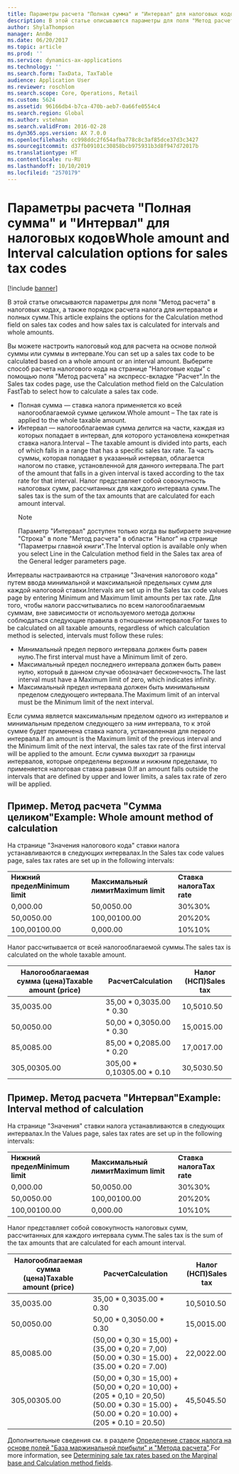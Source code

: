 ```yaml
---
title: Параметры расчета "Полная сумма" и "Интервал" для налоговых кодов
description: В этой статье описываются параметры для поля "Метод расчета" в налоговых кодах, а также порядок расчета налога для интервалов и полных сумм.
author: ShylaThompson
manager: AnnBe
ms.date: 06/20/2017
ms.topic: article
ms.prod: ''
ms.service: dynamics-ax-applications
ms.technology: ''
ms.search.form: TaxData, TaxTable
audience: Application User
ms.reviewer: roschlom
ms.search.scope: Core, Operations, Retail
ms.custom: 5624
ms.assetid: 96166db4-b7ca-470b-aeb7-0a66fe0554c4
ms.search.region: Global
ms.author: vstehman
ms.search.validFrom: 2016-02-28
ms.dyn365.ops.version: AX 7.0.0
ms.openlocfilehash: cc998ddc2f654afba778c8c3af85dce37d3c3427
ms.sourcegitcommit: d37fb09101c30858bcb975931b3d8f947d72017b
ms.translationtype: HT
ms.contentlocale: ru-RU
ms.lasthandoff: 10/10/2019
ms.locfileid: "2570179"
---
```

# <a name="whole-amount-and-interval-calculation-options-for-sales-tax-codes"></a><span data-ttu-id="09775-103">Параметры расчета "Полная сумма" и "Интервал" для налоговых кодов</span><span class="sxs-lookup"><span data-stu-id="09775-103">Whole amount and Interval calculation options for sales tax codes</span></span>

[!include [banner](../includes/banner.md)]

<span data-ttu-id="09775-104">В этой статье описываются параметры для поля "Метод расчета" в налоговых кодах, а также порядок расчета налога для интервалов и полных сумм.</span><span class="sxs-lookup"><span data-stu-id="09775-104">This article explains the options for the Calculation method field on sales tax codes and how sales tax is calculated for intervals and whole amounts.</span></span>

<span data-ttu-id="09775-105">Вы можете настроить налоговый код для расчета на основе полной суммы или суммы в интервале.</span><span class="sxs-lookup"><span data-stu-id="09775-105">You can set up a sales tax code to be calculated based on a whole amount or an interval amount.</span></span> <span data-ttu-id="09775-106">Выберите способ расчета налогового кода на странице "Налоговые коды" с помощью поля "Метод расчета" на экспресс-вкладке "Расчет".</span><span class="sxs-lookup"><span data-stu-id="09775-106">In the Sales tax codes page, use the Calculation method field on the Calculation FastTab to select how to calculate a sales tax code.</span></span>
- <span data-ttu-id="09775-107">Полная сумма — ставка налога применяется ко всей налогооблагаемой сумме целиком.</span><span class="sxs-lookup"><span data-stu-id="09775-107">Whole amount – The tax rate is applied to the whole taxable amount.</span></span>
- <span data-ttu-id="09775-108">Интервал — налогооблагаемая сумма делится на части, каждая из которых попадает в интервал, для которого установлена конкретная ставка налога.</span><span class="sxs-lookup"><span data-stu-id="09775-108">Interval – The taxable amount is divided into parts, each of which falls in a range that has a specific sales tax rate.</span></span> <span data-ttu-id="09775-109">Та часть суммы, которая попадает в указанный интервал, облагается налогом по ставке, установленной для данного интервала.</span><span class="sxs-lookup"><span data-stu-id="09775-109">The part of the amount that falls in a given interval is taxed according to the tax rate for that interval.</span></span> <span data-ttu-id="09775-110">Налог представляет собой совокупность налоговых сумм, рассчитанных для каждого интервала сумм.</span><span class="sxs-lookup"><span data-stu-id="09775-110">The sales tax is the sum of the tax amounts that are calculated for each amount interval.</span></span>
  > [!NOTE]                                                                                                                              
  > <span data-ttu-id="09775-111">Параметр "Интервал" доступен только когда вы выбираете значение "Строка" в поле "Метод расчета" в области "Налог" на странице "Параметры главной книги".</span><span class="sxs-lookup"><span data-stu-id="09775-111">The Interval option is available only when you select Line in the Calculation method field in the Sales tax area of the General ledger parameters page.</span></span> 

<span data-ttu-id="09775-112">Интервалы настраиваются на странице "Значения налогового кода" путем ввода минимальной и максимальной предельных сумм для каждой налоговой ставки.</span><span class="sxs-lookup"><span data-stu-id="09775-112">Intervals are set up in the Sales tax code values page by entering Minimum and Maximum limit amounts per tax rate.</span></span> <span data-ttu-id="09775-113">Для того, чтобы налоги рассчитывались по всем налогооблагаемым суммам, вне зависимости от используемого метода должны соблюдаться следующие правила в отношении интервалов:</span><span class="sxs-lookup"><span data-stu-id="09775-113">For taxes to be calculated on all taxable amounts, regardless of which calculation method is selected, intervals must follow these rules:</span></span>
-   <span data-ttu-id="09775-114">Минимальный предел первого интервала должен быть равен нулю.</span><span class="sxs-lookup"><span data-stu-id="09775-114">The first interval must have a Minimum limit of zero.</span></span>
-   <span data-ttu-id="09775-115">Максимальный предел последнего интервала должен быть равен нулю, который в данном случае обозначает бесконечность.</span><span class="sxs-lookup"><span data-stu-id="09775-115">The last interval must have a Maximum limit of zero, which indicates infinity.</span></span>
-   <span data-ttu-id="09775-116">Максимальный предел интервала должен быть минимальным пределом следующего интервала.</span><span class="sxs-lookup"><span data-stu-id="09775-116">The Maximum limit of an interval must be the Minimum limit of the next interval.</span></span>

<span data-ttu-id="09775-117">Если сумма является максимальным пределом одного из интервалов и минимальным пределом следующего за ним интервала, то к этой сумме будет применена ставка налога, установленная для первого интервала.</span><span class="sxs-lookup"><span data-stu-id="09775-117">If an amount is the Maximum limit of the previous interval and the Minimum limit of the next interval, the sales tax rate of the first interval will be applied to the amount.</span></span> <span data-ttu-id="09775-118">Если сумма выходит за границы интервалов, которые определены верхним и нижним пределами, то применяется налоговая ставка равная 0.</span><span class="sxs-lookup"><span data-stu-id="09775-118">If an amount falls outside the intervals that are defined by upper and lower limits, a sales tax rate of zero will be applied.</span></span>

## <a name="example-whole-amount-method-of-calculation"></a><span data-ttu-id="09775-119">Пример. Метод расчета "Сумма целиком"</span><span class="sxs-lookup"><span data-stu-id="09775-119">Example: Whole amount method of calculation</span></span>
<span data-ttu-id="09775-120">На странице "Значения налогового кода" ставки налога устанавливаются в следующих интервалах.</span><span class="sxs-lookup"><span data-stu-id="09775-120">In the Sales tax code values page, sales tax rates are set up in the following intervals:</span></span>

|                   |                   |              |
|-------------------|-------------------|--------------|
| <span data-ttu-id="09775-121">**Нижний предел**</span><span class="sxs-lookup"><span data-stu-id="09775-121">**Minimum limit**</span></span> | <span data-ttu-id="09775-122">**Максимальный лимит**</span><span class="sxs-lookup"><span data-stu-id="09775-122">**Maximum limit**</span></span> | <span data-ttu-id="09775-123">**Ставка налога**</span><span class="sxs-lookup"><span data-stu-id="09775-123">**Tax rate**</span></span> |
| <span data-ttu-id="09775-124">0,00</span><span class="sxs-lookup"><span data-stu-id="09775-124">0.00</span></span>              | <span data-ttu-id="09775-125">50,00</span><span class="sxs-lookup"><span data-stu-id="09775-125">50.00</span></span>             | <span data-ttu-id="09775-126">30%</span><span class="sxs-lookup"><span data-stu-id="09775-126">30%</span></span>          |
| <span data-ttu-id="09775-127">50,00</span><span class="sxs-lookup"><span data-stu-id="09775-127">50.00</span></span>             | <span data-ttu-id="09775-128">100,00</span><span class="sxs-lookup"><span data-stu-id="09775-128">100.00</span></span>            | <span data-ttu-id="09775-129">20%</span><span class="sxs-lookup"><span data-stu-id="09775-129">20%</span></span>          |
| <span data-ttu-id="09775-130">100,00</span><span class="sxs-lookup"><span data-stu-id="09775-130">100.00</span></span>            | <span data-ttu-id="09775-131">0,00</span><span class="sxs-lookup"><span data-stu-id="09775-131">0.00</span></span>              | <span data-ttu-id="09775-132">10%</span><span class="sxs-lookup"><span data-stu-id="09775-132">10%</span></span>          |

<span data-ttu-id="09775-133">Налог рассчитывается от всей налогооблагаемой суммы.</span><span class="sxs-lookup"><span data-stu-id="09775-133">The sales tax is calculated on the whole taxable amount.</span></span>

| <span data-ttu-id="09775-134">Налогооблагаемая сумма (цена)</span><span class="sxs-lookup"><span data-stu-id="09775-134">Taxable amount (price)</span></span> | <span data-ttu-id="09775-135">Расчет</span><span class="sxs-lookup"><span data-stu-id="09775-135">Calculation</span></span>    | <span data-ttu-id="09775-136">Налог (НСП)</span><span class="sxs-lookup"><span data-stu-id="09775-136">Sales tax</span></span> |
|------------------------|----------------|-----------|
| <span data-ttu-id="09775-137">35,00</span><span class="sxs-lookup"><span data-stu-id="09775-137">35.00</span></span>                  | <span data-ttu-id="09775-138">35,00 \* 0,30</span><span class="sxs-lookup"><span data-stu-id="09775-138">35.00 \* 0.30</span></span>  | <span data-ttu-id="09775-139">10,50</span><span class="sxs-lookup"><span data-stu-id="09775-139">10.50</span></span>     |
| <span data-ttu-id="09775-140">50,00</span><span class="sxs-lookup"><span data-stu-id="09775-140">50.00</span></span>                  | <span data-ttu-id="09775-141">50,00 \* 0,30</span><span class="sxs-lookup"><span data-stu-id="09775-141">50.00 \* 0.30</span></span>  | <span data-ttu-id="09775-142">15,00</span><span class="sxs-lookup"><span data-stu-id="09775-142">15.00</span></span>     |
| <span data-ttu-id="09775-143">85,00</span><span class="sxs-lookup"><span data-stu-id="09775-143">85.00</span></span>                  | <span data-ttu-id="09775-144">85,00 \* 0,20</span><span class="sxs-lookup"><span data-stu-id="09775-144">85.00 \* 0.20</span></span>  | <span data-ttu-id="09775-145">17,00</span><span class="sxs-lookup"><span data-stu-id="09775-145">17.00</span></span>     |
| <span data-ttu-id="09775-146">305,00</span><span class="sxs-lookup"><span data-stu-id="09775-146">305.00</span></span>                 | <span data-ttu-id="09775-147">305,00 \* 0,10</span><span class="sxs-lookup"><span data-stu-id="09775-147">305.00 \* 0.10</span></span> | <span data-ttu-id="09775-148">30,50</span><span class="sxs-lookup"><span data-stu-id="09775-148">30.50</span></span>     |

## <a name="example-interval-method-of-calculation"></a><span data-ttu-id="09775-149">Пример. Метод расчета "Интервал"</span><span class="sxs-lookup"><span data-stu-id="09775-149">Example: Interval method of calculation</span></span>
<span data-ttu-id="09775-150">На странице "Значения" ставки налога устанавливаются в следующих интервалах.</span><span class="sxs-lookup"><span data-stu-id="09775-150">In the Values page, sales tax rates are set up in the following intervals:</span></span>

|                   |                   |              |
|-------------------|-------------------|--------------|
| <span data-ttu-id="09775-151">**Нижний предел**</span><span class="sxs-lookup"><span data-stu-id="09775-151">**Minimum limit**</span></span> | <span data-ttu-id="09775-152">**Максимальный лимит**</span><span class="sxs-lookup"><span data-stu-id="09775-152">**Maximum limit**</span></span> | <span data-ttu-id="09775-153">**Ставка налога**</span><span class="sxs-lookup"><span data-stu-id="09775-153">**Tax rate**</span></span> |
| <span data-ttu-id="09775-154">0,00</span><span class="sxs-lookup"><span data-stu-id="09775-154">0.00</span></span>              | <span data-ttu-id="09775-155">50,00</span><span class="sxs-lookup"><span data-stu-id="09775-155">50.00</span></span>             | <span data-ttu-id="09775-156">30%</span><span class="sxs-lookup"><span data-stu-id="09775-156">30%</span></span>          |
| <span data-ttu-id="09775-157">50,00</span><span class="sxs-lookup"><span data-stu-id="09775-157">50.00</span></span>             | <span data-ttu-id="09775-158">100,00</span><span class="sxs-lookup"><span data-stu-id="09775-158">100.00</span></span>            | <span data-ttu-id="09775-159">20%</span><span class="sxs-lookup"><span data-stu-id="09775-159">20%</span></span>          |
| <span data-ttu-id="09775-160">100,00</span><span class="sxs-lookup"><span data-stu-id="09775-160">100.00</span></span>            | <span data-ttu-id="09775-161">0,00</span><span class="sxs-lookup"><span data-stu-id="09775-161">0.00</span></span>              | <span data-ttu-id="09775-162">10%</span><span class="sxs-lookup"><span data-stu-id="09775-162">10%</span></span>          |

<span data-ttu-id="09775-163">Налог представляет собой совокупность налоговых сумм, рассчитанных для каждого интервала сумм.</span><span class="sxs-lookup"><span data-stu-id="09775-163">The sales tax is the sum of the tax amounts that are calculated for each amount interval.</span></span>

| <span data-ttu-id="09775-164">Налогооблагаемая сумма (цена)</span><span class="sxs-lookup"><span data-stu-id="09775-164">Taxable amount (price)</span></span> | <span data-ttu-id="09775-165">Расчет</span><span class="sxs-lookup"><span data-stu-id="09775-165">Calculation</span></span>                                                               | <span data-ttu-id="09775-166">Налог (НСП)</span><span class="sxs-lookup"><span data-stu-id="09775-166">Sales tax</span></span> |
|------------------------|---------------------------------------------------------------------------|-----------|
| <span data-ttu-id="09775-167">35,00</span><span class="sxs-lookup"><span data-stu-id="09775-167">35.00</span></span>                  | <span data-ttu-id="09775-168">35,00 \* 0,30</span><span class="sxs-lookup"><span data-stu-id="09775-168">35.00 \* 0.30</span></span>                                                             | <span data-ttu-id="09775-169">10,50</span><span class="sxs-lookup"><span data-stu-id="09775-169">10.50</span></span>     |
| <span data-ttu-id="09775-170">50,00</span><span class="sxs-lookup"><span data-stu-id="09775-170">50.00</span></span>                  | <span data-ttu-id="09775-171">50,00 \* 0,30</span><span class="sxs-lookup"><span data-stu-id="09775-171">50.00 \* 0.30</span></span>                                                             | <span data-ttu-id="09775-172">15,00</span><span class="sxs-lookup"><span data-stu-id="09775-172">15.00</span></span>     |
| <span data-ttu-id="09775-173">85,00</span><span class="sxs-lookup"><span data-stu-id="09775-173">85.00</span></span>                  | <span data-ttu-id="09775-174">(50,00 \* 0,30 = 15,00) + (35,00 \* 0,20 = 7,00)</span><span class="sxs-lookup"><span data-stu-id="09775-174">(50.00 \* 0.30 = 15.00) + (35.00 \* 0.20 = 7.00)</span></span>                          | <span data-ttu-id="09775-175">22,00</span><span class="sxs-lookup"><span data-stu-id="09775-175">22.00</span></span>     |
| <span data-ttu-id="09775-176">305,00</span><span class="sxs-lookup"><span data-stu-id="09775-176">305.00</span></span>                 | <span data-ttu-id="09775-177">(50,00 \* 0,30 = 15,00) + (50,00 \* 0,20 = 10,00) + (205 \* 0,10 = 20,50)</span><span class="sxs-lookup"><span data-stu-id="09775-177">(50.00 \* 0.30 = 15.00) + (50.00 \* 0.20 = 10.00) + (205 \* 0.10 = 20.50)</span></span> | <span data-ttu-id="09775-178">45,50</span><span class="sxs-lookup"><span data-stu-id="09775-178">45.50</span></span>     |



<span data-ttu-id="09775-179">Дополнительные сведения см. в разделе [Определение ставок налога на основе полей "База маржинальной прибыли" и "Метода расчета"](marginal-base-field.md).</span><span class="sxs-lookup"><span data-stu-id="09775-179">For more information, see [Determining sale tax rates based on the Marginal base and Calculation method fields](marginal-base-field.md).</span></span>





